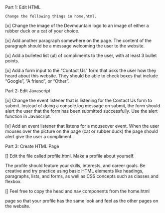 Part 1: Edit HTML

    Change the following things in home.html.

[x] Change the image of the Devmountain logo to an image of either a rubber duck or a cat of your choice.

[x] Add another paragraph somewhere on the page. The content of the paragraph should be a message welcoming the user to the website.

[x] Add a bulleted list (ul) of compliments to the user, with at least 3 bullet points.

[x] Add a form input to the “Contact Us” form that asks the user how they heard about this website. They should be able to check boxes that include “Google”, “A friend”, or “Other”.


Part 2: Edit Javascript

[x] Change the event listener that is listening for the Contact Us form to submit. Instead of doing a console.log message on submit, the form should alert the user that the form has been submitted successfully. Use the alert function in Javascript.

[x] Add an event listener that listens for a mouseover event. When the user mouses over the picture on the page (cat or rubber duck) the page should alert give the user a compliment.


Part 3: Create HTML Page

[] Edit the file called profile.html. Make a profile about yourself.

The profile should feature your skills, interests, and career goals. Be creative and try practice using basic HTML elements like headings, paragraphs, lists, and forms, as well as CSS concepts such as classes and flexbox.

[] Feel free to copy the head and nav components from the home.html

page so that your profile has the same look and feel as the other pages on the website.



